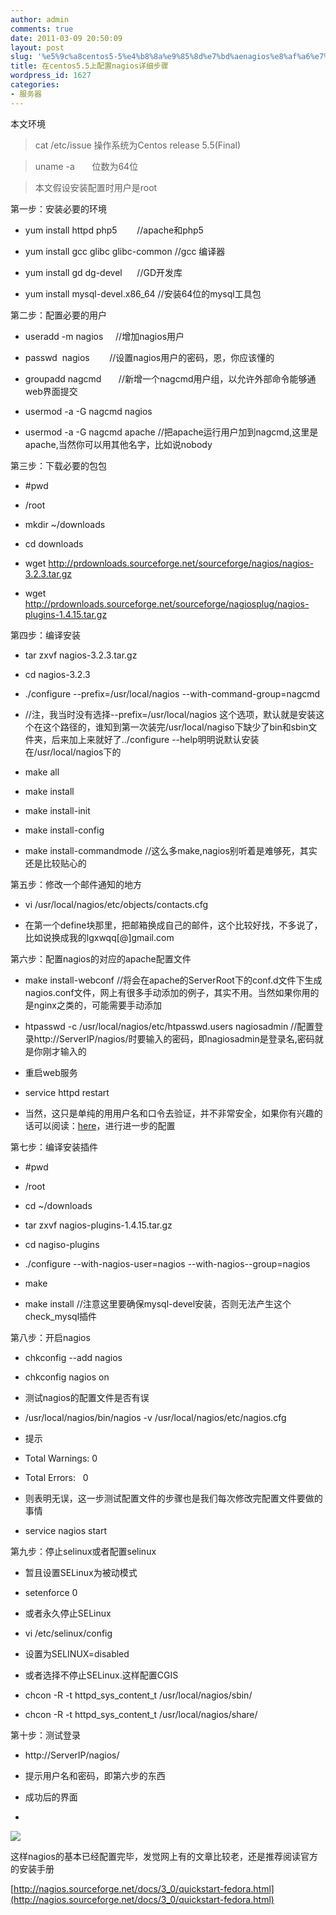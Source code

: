 ```yaml
---
author: admin
comments: true
date: 2011-03-09 20:50:09
layout: post
slug: '%e5%9c%a8centos5-5%e4%b8%8a%e9%85%8d%e7%bd%aenagios%e8%af%a6%e7%bb%86%e6%ad%a5%e9%aa%a4'
title: 在centos5.5上配置nagios详细步骤
wordpress_id: 1627
categories:
- 服务器
---
```


本文环境





> 

> 
> cat /etc/issue 操作系统为Centos release 5.5(Final)
> 
> 

> 
> uname -a       位数为64位
> 
> 

> 
> 本文假设安装配置时用户是root
> 
> 





第一步：安装必要的环境








	
  * yum install httpd php5        //apache和php5

	
  * yum install gcc glibc glibc-common //gcc 编译器

	
  * yum install gd dg-devel      //GD开发库

	
  * yum install mysql-devel.x86_64 //安装64位的mysql工具包







第二步：配置必要的用户








	
  * useradd -m nagios     //增加nagios用户

	
  * passwd  nagios        //设置nagios用户的密码，恩，你应该懂的

	
  * groupadd nagcmd       //新增一个nagcmd用户组，以允许外部命令能够通web界面提交

	
  * usermod -a -G nagcmd nagios

	
  * usermod -a -G nagcmd apache //把apache运行用户加到nagcmd,这里是apache,当然你可以用其他名字，比如说nobody<!-- more -->







第三步：下载必要的包包








	
  * #pwd

	
  * /root











	
  * mkdir ~/downloads

	
  * cd downloads

	
  * wget http://prdownloads.sourceforge.net/sourceforge/nagios/nagios-3.2.3.tar.gz

	
  * wget http://prdownloads.sourceforge.net/sourceforge/nagiosplug/nagios-plugins-1.4.15.tar.gz







第四步：编译安装








	
  * tar zxvf nagios-3.2.3.tar.gz

	
  * cd nagios-3.2.3

	
  * ./configure --prefix=/usr/local/nagios --with-command-group=nagcmd

	
  * //注，我当时没有选择--prefix=/usr/local/nagios 这个选项，默认就是安装这个在这个路径的，谁知到第一次装完/usr/local/nagiso下缺少了bin和sbin文件夹，后来加上来就好了../configure --help明明说默认安装在/usr/local/nagios下的

	
  * make all

	
  * make install

	
  * make install-init

	
  * make install-config

	
  * make install-commandmode //这么多make,nagios别听着是难够死，其实还是比较贴心的







第五步：修改一个邮件通知的地方








	
  * vi /usr/local/nagios/etc/objects/contacts.cfg

	
  * 在第一个define块那里，把邮箱换成自己的邮件，这个比较好找，不多说了，比如说换成我的lgxwqq[@]gmail.com







第六步：配置nagios的对应的apache配置文件








	
  * make install-webconf //将会在apache的ServerRoot下的conf.d文件下生成nagios.conf文件，网上有很多手动添加的例子，其实不用。当然如果你用的是nginx之类的，可能需要手动添加

	
  * htpasswd -c /usr/local/nagios/etc/htpasswd.users nagiosadmin //配置登录http://ServerIP/nagios/时要输入的密码，即nagiosadmin是登录名,密码就是你刚才输入的

	
  * 重启web服务

	
  * service httpd restart

	
  * 当然，这只是单纯的用用户名和口令去验证，并不非常安全，如果你有兴趣的话可以阅读：[here](http://nagios.sourceforge.net/docs/3_0/cgisecurity.html)，进行进一步的配置







第七步：编译安装插件








	
  * #pwd

	
  * /root











	
  * cd ~/downloads

	
  * tar zxvf nagios-plugins-1.4.15.tar.gz

	
  * cd nagiso-plugins

	
  * ./configure --with-nagios-user=nagios --with-nagios--group=nagios

	
  * make

	
  * make install //注意这里要确保mysql-devel安装，否则无法产生这个check_mysql插件







第八步：开启nagios








	
  * chkconfig --add nagios

	
  * chkconfig nagios on

	
  * 测试nagios的配置文件是否有误

	
  * /usr/local/nagios/bin/nagios -v /usr/local/nagios/etc/nagios.cfg

	
  * 提示

	
  * Total Warnings: 0

	
  * Total Errors:   0

	
  * 则表明无误，这一步测试配置文件的步骤也是我们每次修改完配置文件要做的事情

	
  * service nagios start







第九步：停止selinux或者配置selinux








	
  * 暂且设置SELinux为被动模式

	
  * setenforce 0

	
  * 或者永久停止SELinux

	
  * vi /etc/selinux/config

	
  * 设置为SELINUX=disabled

	
  * 或者选择不停止SELinux.这样配置CGIS

	
  * chcon -R -t httpd_sys_content_t /usr/local/nagios/sbin/

	
  * chcon -R -t httpd_sys_content_t /usr/local/nagios/share/







第十步：测试登录








	
  * http://ServerIP/nagios/

	
  * 提示用户名和密码，即第六步的东西

	
  * 成功后的界面

	
  * 







![](http://i.imgur.com/BQwea.png)





这样nagios的基本已经配置完毕，发觉网上有的文章比较老，还是推荐阅读官方的安装手册




[http://nagios.sourceforge.net/docs/3_0/quickstart-fedora.html](http://nagios.sourceforge.net/docs/3_0/quickstart-fedora.html)





  

